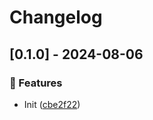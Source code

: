 # Changelog
## [0.1.0] - 2024-08-06

### :rocket: Features

- Init ([cbe2f22](https://github.com/ares-b/test-ci/commit/cbe2f22a7d05562539c51c023add9908612cd79d))

